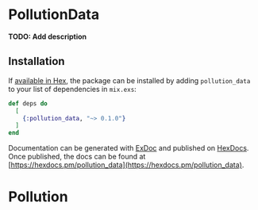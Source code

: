 # PollutionData

**TODO: Add description**

## Installation

If [available in Hex](https://hex.pm/docs/publish), the package can be installed
by adding `pollution_data` to your list of dependencies in `mix.exs`:

```elixir
def deps do
  [
    {:pollution_data, "~> 0.1.0"}
  ]
end
```

Documentation can be generated with [ExDoc](https://github.com/elixir-lang/ex_doc)
and published on [HexDocs](https://hexdocs.pm). Once published, the docs can
be found at [https://hexdocs.pm/pollution_data](https://hexdocs.pm/pollution_data).

# Pollution
